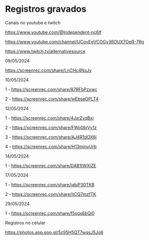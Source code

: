 # Registros gravados



Canais no youtube e twitch

https://www.youtube.com/@Independent-nc6lf

https://www.youtube.com/channel/UCovEgVCOGv36OUX7OpR-7Rg

https://www.twitch.tv/alternativesource




09/05/2024

https://screenrec.com/share/LnCHc4NsJv



10/05/2024

1 - https://screenrec.com/share/87RFbPzxwc

2 - https://screenrec.com/share/wEbseOPLT4


12/05/2024
 

1 - https://screenrec.com/share/4JsrZvqBxi

2 - https://screenrec.com/share/FWo0bjVy1z

3 - https://screenrec.com/share/AJ4R1dOX6j

4 - https://screenrec.com/share/H13mjnvUrb


14/05/2024

1 - https://screenrec.com/share/DAB1tWXlZE


17/05/2024

1 - https://screenrec.com/share/jabiP30TKB

2 - https://screenrec.com/share/itCQ7mzfTK

29/05/2024

1 - https://screenrec.com/share/f5sgx6bQi0

Registros no celular

https://photos.app.goo.gl/5z95H5QT7wqsJ5Jo8
















